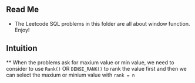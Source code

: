 ## Read Me 

* The Leetcode SQL problems in this folder are all about window function. Enjoy!  

## Intuition 

** When the problems ask for maxium value or min value, we need to consider to use `Rank()` OR `DENSE_RANK()` to rank the value first
   and then we can select the maxium or minium value with `rank = n` 
